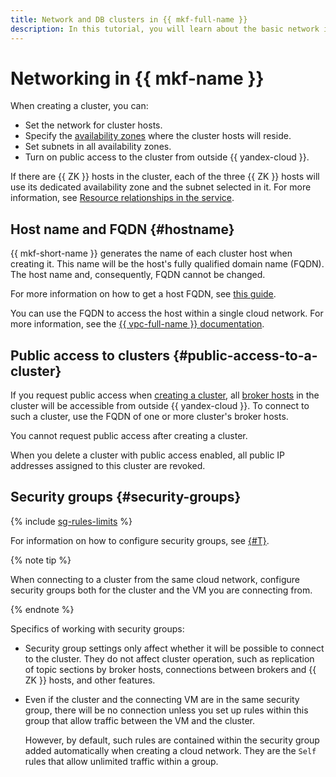 ```yaml
---
title: Network and DB clusters in {{ mkf-full-name }}
description: In this tutorial, you will learn about the basic network interface settings for an {{ KF }} cluster.
---
```


# Networking in {{ mkf-name }}


When creating a cluster, you can:

* Set the network for cluster hosts.
* Specify the [availability zones](../../overview/concepts/geo-scope.md) where the cluster hosts will reside.
* Set subnets in all availability zones.
* Turn on public access to the cluster from outside {{ yandex-cloud }}.

If there are {{ ZK }} hosts in the cluster, each of the three {{ ZK }} hosts will use its dedicated availability zone and the subnet selected in it. For more information, see [Resource relationships in the service](../concepts/index.md).


## Host name and FQDN {#hostname}

{{ mkf-short-name }} generates the name of each cluster host when creating it. This name will be the host's fully qualified domain name (FQDN). The host name and, consequently, FQDN cannot be changed.

For more information on how to get a host FQDN, see [this guide](../operations/connect/index.md#get-fqdn).


You can use the FQDN to access the host within a single cloud network. For more information, see the [{{ vpc-full-name }} documentation](../../vpc/).

## Public access to clusters {#public-access-to-a-cluster}

If you request public access when [creating a cluster](../operations/cluster-create.md), all [broker hosts](brokers.md) in the cluster will be accessible from outside {{ yandex-cloud }}. To connect to such a cluster, use the FQDN of one or more cluster's broker hosts.

You cannot request public access after creating a cluster.

When you delete a cluster with public access enabled, all public IP addresses assigned to this cluster are revoked.

## Security groups {#security-groups}

{% include [sg-rules-limits](../../_includes/mdb/sg-rules-limits.md) %}

For information on how to configure security groups, see [{#T}](../operations/connect/index.md).

{% note tip %}

When connecting to a cluster from the same cloud network, configure security groups both for the cluster and the VM you are connecting from.

{% endnote %}

Specifics of working with security groups:

* Security group settings only affect whether it will be possible to connect to the cluster. They do not affect cluster operation, such as replication of topic sections by broker hosts, connections between brokers and {{ ZK }} hosts, and other features.

* Even if the cluster and the connecting VM are in the same security group, there will be no connection unless you set up rules within this group that allow traffic between the VM and the cluster.

  However, by default, such rules are contained within the security group added automatically when creating a cloud network. They are the `Self` rules that allow unlimited traffic within a group.

